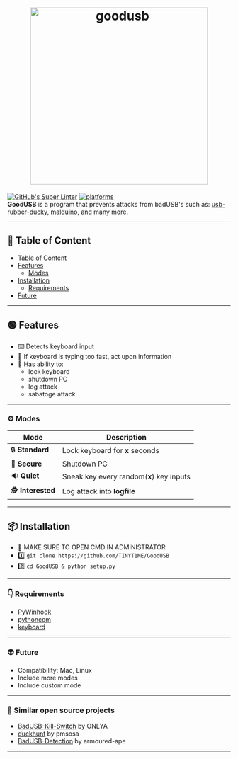 <h1 align="center">
  <a href="https://github.com/TINYT1ME/GoodUSB/"><img src="https://i.postimg.cc/T30VtMdW/goodusb.png" width="400" title="goodusb"></a>
</h1>

[![GitHub's Super Linter](https://github.com/TINYT1ME/GoodUSB/workflows/GitHub's%20Super%20Linter/badge.svg)](https://github.com/TINYT1ME/GoodUSB/actions) [![platforms](https://img.shields.io/badge/platforms-Windows-success.svg)](https://github.com/TINYT1ME/GoodUSB/actions)
<br>
**GoodUSB** is a program that prevents attacks from badUSB's such as: [usb-rubber-ducky](https://shop.hak5.org/products/usb-rubber-ducky-deluxe), [malduino](https://maltronics.com/products/malduino), and many more.

---

## :page_with_curl: Table of Content

- [Table of Content](#page_with_curl-Table-of-Content)
- [Features](#green_circle-Features)
  - [Modes](#gear-Modes)
- [Installation](#package-Installation)
  - [Requirements](#point_down-Requirements)
- [Future](#alien-Future)

---

## :green_circle: Features

- :keyboard: Detects keyboard input
- :stop_sign: If keyboard is typing too fast, act upon information
- :mechanical_arm: Has ability to:
  - lock keyboard
  - shutdown PC
  - log attack
  - sabatoge attack

---

### :gear: Modes

| Mode                              | Description                              |
| --------------------------------- | ---------------------------------------- |
| :lock: **Standard**               | Lock keyboard for **x** seconds          |
| :closed_lock_with_key: **Secure** | Shutdown PC                              |
| :sound: **Quiet**                 | Sneak key every random(**x**) key inputs |
| :detective: **Interested**        | Log attack into **logfile**              |

---

## :package: Installation

- 🔴 MAKE SURE TO OPEN CMD IN ADMINISTRATOR
- 1️⃣ `git clone https://github.com/TINYT1ME/GoodUSB`
- 2️⃣ `cd GoodUSB & python setup.py`

---

### :point_down: Requirements

- [PyWinhook](https://www.lfd.uci.edu/~gohlke/pythonlibs/#pywinhook)
- [pythoncom](https://pypi.org/project/pythoncom/)
- [keyboard](https://pypi.org/project/keyboard/)

---

### :alien: Future

- Compatibility: Mac, Linux
- Include more modes
- Include custom mode

---

### :link: Similar open source projects

- [BadUSB-Kill-Switch](https://github.com/ONLYA/BadUSB-Kill-Switch) by ONLYA
- [duckhunt](https://github.com/pmsosa/duckhunt) by pmsosa
- [BadUSB-Detection](https://github.com/armoured-ape/BadUSB-Detection) by armoured-ape

---
